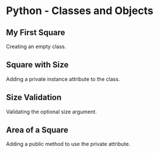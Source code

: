 # Python - Classes and Objects

## My First Square
Creating an empty class.

## Square with Size
Adding a private instance attribute to the class.

## Size Validation
Validating the optional size argument.

## Area of a Square
Adding a public method to use the private attribute.
